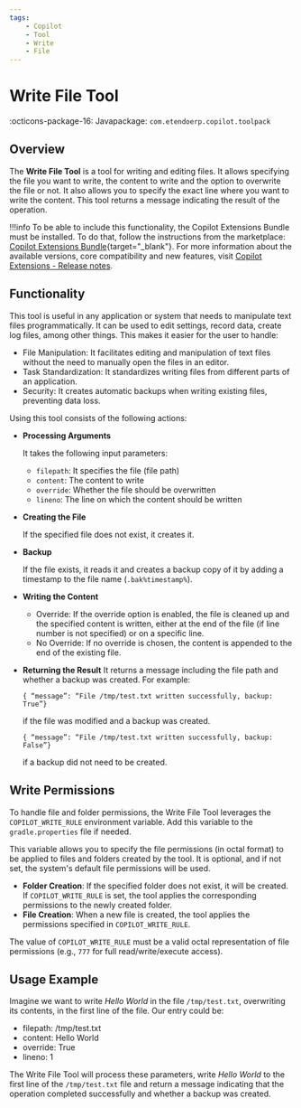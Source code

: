 ```yaml
---
tags:
    - Copilot
    - Tool
    - Write
    - File
---
```


# Write File Tool

:octicons-package-16: Javapackage: `com.etendoerp.copilot.toolpack`

## Overview

The **Write File Tool** is a tool for writing and editing files. It allows specifying the file you want to write, the content to write and the option to overwrite the file or not. It also allows you to specify the exact line where you want to write the content. This tool returns a message indicating the result of the operation.

!!!info
    To be able to include this functionality, the Copilot Extensions Bundle must be installed. To do that, follow the instructions from the marketplace: [Copilot Extensions Bundle](https://marketplace.etendo.cloud/?#/product-details?module=82C5DA1B57884611ABA8F025619D4C05){target="\_blank"}. For more information about the available versions, core compatibility and new features, visit [Copilot Extensions - Release notes](../../../whats-new/release-notes/etendo-copilot/bundles/release-notes.md).

## Functionality

This tool is useful in any application or system that needs to manipulate text files programmatically. It can be used to edit settings, record data, create log files, among other things. This makes it easier for the user to handle:

- File Manipulation: It facilitates editing and manipulation of text files without the need to manually open the files in an editor.
- Task Standardization: It standardizes writing files from different parts of an application.
- Security: It creates automatic backups when writing existing files, preventing data loss.

Using this tool consists of the following actions:

- **Processing Arguments**

    It takes the following input parameters:

    - `filepath`: It specifies the file (file path)
    - `content`: The content to write
    - `override`: Whether the file should be overwritten
    - `lineno`: The line on which the content should be written

- **Creating the File**

    If the specified file does not exist, it creates it.

- **Backup**

    If the file exists, it reads it and creates a backup copy of it by adding a timestamp to the file name (`.bak%timestamp%`).

- **Writing the Content**
    - Override: If the override option is enabled, the file is cleaned up and the specified content is written, either at the end of the file (if line number is not specified) or on a specific line.
    - No Override: If no override is chosen, the content is appended to the end of the existing file.

- **Returning the Result**
    It returns a message including the file path and whether a backup was created. For example:
    ```
    { “message”: “File /tmp/test.txt written successfully, backup: True”}
    ```
    if the file was modified and a backup was created.
    ```
    { “message”: “File /tmp/test.txt written successfully, backup: False”}
    ```
    if a backup did not need to be created.

## Write Permissions

To handle file and folder permissions, the Write File Tool leverages the `COPILOT_WRITE_RULE` environment variable. Add this variable to the `gradle.properties` file if needed.

This variable allows you to specify the file permissions (in octal format) to be applied to files and folders created by the tool. It is optional, and if not set, the system's default file permissions will be used.

- **Folder Creation**: If the specified folder does not exist, it will be created. If `COPILOT_WRITE_RULE` is set, the tool applies the corresponding permissions to the newly created folder.
- **File Creation**: When a new file is created, the tool applies the permissions specified in `COPILOT_WRITE_RULE`.

The value of `COPILOT_WRITE_RULE` must be a valid octal representation of file permissions (e.g., `777` for full read/write/execute access).

## Usage Example

Imagine we want to write *Hello World* in the file `/tmp/test.txt`, overwriting its contents, in the first line of the file. Our entry could be:

- filepath: /tmp/test.txt
- content: Hello World
- override: True
- lineno: 1

The Write File Tool will process these parameters, write *Hello World* to the first line of the `/tmp/test.txt` file and return a message indicating that the operation completed successfully and whether a backup was created.